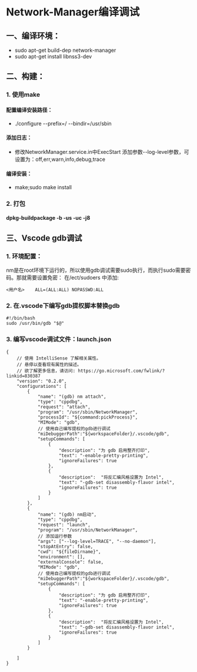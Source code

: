 #   Network-Manager编译调试
##  一、编译环境：
*   sudo apt-get build-dep network-manager
*   sudo apt-get install libnss3-dev

##  二、构建：
### 1.  使用make
####    配置编译安装路径：
*   ./configure --prefix=/ --bindir=/usr/sbin
####    添加日志：
*   修改NetworkManager.service.in中ExecStart 添加参数--log-level参数，可设置为：off,err,warn,info,debug,trace
####    编译安装：
*   make;sudo make install

### 2.  打包
####    dpkg-buildpackage -b -us -uc -j8

##  三、Vscode gdb调试
### 1.  环境配置：
nm是在root环境下运行的，所以使用gdb调试需要sudo执行，而执行sudo需要密码。那就需要设置免密：
在/ect/sudoers 中添加:
```
<用户名>    ALL=(ALL:ALL) NOPASSWD:ALL
```
### 2.  在.vscode下编写gdb提权脚本替换gdb
```
#!/bin/bash
sudo /usr/bin/gdb "$@"
```
### 3.  编写vscode调试文件：launch.json
```
{
    // 使用 IntelliSense 了解相关属性。 
    // 悬停以查看现有属性的描述。
    // 欲了解更多信息，请访问: https://go.microsoft.com/fwlink/?linkid=830387
    "version": "0.2.0",
    "configurations": [
        {
            "name": "(gdb) nm attach",
            "type": "cppdbg",
            "request": "attach",
            "program": "/usr/sbin/NetworkManager",
            "processId": "${command:pickProcess}",
            "MIMode": "gdb",
            // 使用自己编写提权的gdb进行调试
            "miDebuggerPath":"${workspaceFolder}/.vscode/gdb",
            "setupCommands": [
                {
                    "description": "为 gdb 启用整齐打印",
                    "text": "-enable-pretty-printing",
                    "ignoreFailures": true
                },
                {
                    "description":  "将反汇编风格设置为 Intel",
                    "text": "-gdb-set disassembly-flavor intel",
                    "ignoreFailures": true
                }
            ]
        },
        {
            "name": "(gdb) nm启动",
            "type": "cppdbg",
            "request": "launch",
            "program": "/usr/sbin/NetworkManager",
            // 添加运行参数
            "args": ["--log-level=TRACE", "--no-daemon"],
            "stopAtEntry": false,
            "cwd": "${fileDirname}",
            "environment": [],
            "externalConsole": false,
            "MIMode": "gdb",
            // 使用自己编写提权的gdb进行调试
            "miDebuggerPath":"${workspaceFolder}/.vscode/gdb",
            "setupCommands": [
                {
                    "description": "为 gdb 启用整齐打印",
                    "text": "-enable-pretty-printing",
                    "ignoreFailures": true
                },
                {
                    "description":  "将反汇编风格设置为 Intel",
                    "text": "-gdb-set disassembly-flavor intel",
                    "ignoreFailures": true
                }
            ]
        }

    ]
}
```